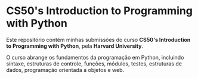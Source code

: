 # CS50's Introduction to Programming with Python

Este repositório contém minhas submissões do curso **CS50's Introduction to Programming with Python**, pela **Harvard University**.

O curso abrange os fundamentos da programação em Python, incluindo sintaxe, estruturas de controle, funções, módulos, testes, estruturas de dados, programação orientada a objetos e web.
